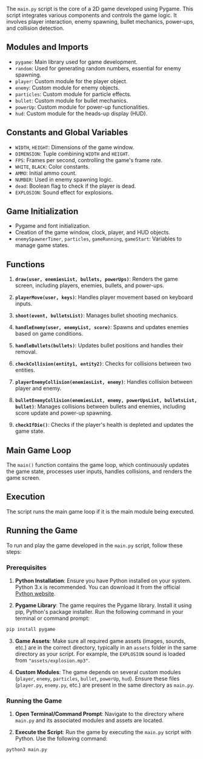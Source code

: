 The `main.py` script is the core of a 2D game developed using Pygame. This script integrates various components and controls the game logic. It involves player interaction, enemy spawning, bullet mechanics, power-ups, and collision detection.

## Modules and Imports

- `pygame`: Main library used for game development.
- `random`: Used for generating random numbers, essential for enemy spawning.
- `player`: Custom module for the player object.
- `enemy`: Custom module for enemy objects.
- `particles`: Custom module for particle effects.
- `bullet`: Custom module for bullet mechanics.
- `powerUp`: Custom module for power-up functionalities.
- `hud`: Custom module for the heads-up display (HUD).

## Constants and Global Variables

- `WIDTH`, `HEIGHT`: Dimensions of the game window.
- `DIMENSION`: Tuple combining `WIDTH` and `HEIGHT`.
- `FPS`: Frames per second, controlling the game's frame rate.
- `WHITE`, `BLACK`: Color constants.
- `AMMO`: Initial ammo count.
- `NUMBER`: Used in enemy spawning logic.
- `dead`: Boolean flag to check if the player is dead.
- `EXPLOSION`: Sound effect for explosions.

## Game Initialization

- Pygame and font initialization.
- Creation of the game window, clock, player, and HUD objects.
- `enemySpawnerTimer`, `particles`, `gameRunning`, `gameStart`: Variables to manage game states.

## Functions

1. **`draw(user, enemiesList, bullets, powerUps)`**: Renders the game screen, including players, enemies, bullets, and power-ups.

2. **`playerMove(user, keys)`**: Handles player movement based on keyboard inputs.

3. **`shoot(event, bulletsList)`**: Manages bullet shooting mechanics.

4. **`handleEnemy(user, enemyList, score)`**: Spawns and updates enemies based on game conditions.

5. **`handleBullets(bullets)`**: Updates bullet positions and handles their removal.

6. **`checkCollision(entity1, entity2)`**: Checks for collisions between two entities.

7. **`playerEnemyCollision(enemiesList, enemy)`**: Handles collision between player and enemy.

8. **`bulletEnemyCollision(enemiesList, enemy, powerUpsList, bulletsList, bullet)`**: Manages collisions between bullets and enemies, including score update and power-up spawning.

9. **`checkIfDie()`**: Checks if the player's health is depleted and updates the game state.

## Main Game Loop

The `main()` function contains the game loop, which continuously updates the game state, processes user inputs, handles collisions, and renders the game screen.

## Execution

The script runs the main game loop if it is the main module being executed.

## Running the Game

To run and play the game developed in the `main.py` script, follow these steps:

### Prerequisites

1. **Python Installation**: Ensure you have Python installed on your system. Python 3.x is recommended. You can download it from the official [Python website](https://www.python.org/downloads/).

2. **Pygame Library**: The game requires the Pygame library. Install it using pip, Python's package installer. Run the following command in your terminal or command prompt:
```bash
pip install pygame
```

3. **Game Assets**: Make sure all required game assets (images, sounds, etc.) are in the correct directory, typically in an `assets` folder in the same directory as your script. For example, the `EXPLOSION` sound is loaded from `"assets/explosion.mp3"`.

4. **Custom Modules**: The game depends on several custom modules (`player`, `enemy`, `particles`, `bullet`, `powerUp`, `hud`). Ensure these files (`player.py`, `enemy.py`, etc.) are present in the same directory as `main.py`.

### Running the Game

1. **Open Terminal/Command Prompt**: Navigate to the directory where `main.py` and its associated modules and assets are located.

2. **Execute the Script**: Run the game by executing the `main.py` script with Python. Use the following command:
```bash
python3 main.py
```
